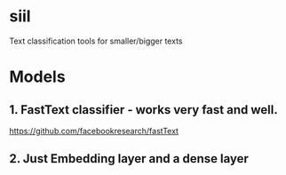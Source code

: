 # siil
Text classification tools for smaller/bigger texts

# Models

## 1. FastText classifier - works very fast and well.

https://github.com/facebookresearch/fastText

## 2. Just Embedding layer and a dense layer

